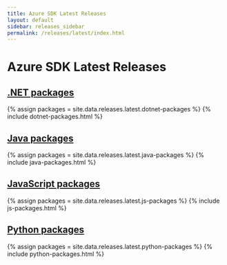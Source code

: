 ```yaml
---
title: Azure SDK Latest Releases
layout: default
sidebar: releases_sidebar
permalink: /releases/latest/index.html
---
```


# Azure SDK Latest Releases

## [.NET packages](dotnet.html)

{% assign packages = site.data.releases.latest.dotnet-packages %}
{% include dotnet-packages.html %}

## [Java packages](java.html)

{% assign packages = site.data.releases.latest.java-packages %}
{% include java-packages.html %}

## [JavaScript packages](js.html)

{% assign packages = site.data.releases.latest.js-packages %}
{% include js-packages.html %}

## [Python packages](python.html)

{% assign packages = site.data.releases.latest.python-packages %}
{% include python-packages.html %}
